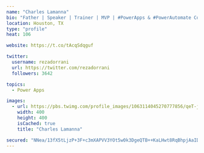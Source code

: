 ```yaml
---
name: "Charles Lamanna"
bio: "Father | Speaker | Trainer | MVP | #PowerApps & #PowerAutomate Community Super User | YouTuber Right-pointing triangle http://youtube.com/c/rezadorrani | Learn - Share - Clockwise rightwards and leftwards open circle arrows"
location: Houston, TX
type: "profile"
heat: 106

website: https://t.co/tAcqSdqguf

twitter:
  username: rezadorrani
  url: https://twitter.com/rezadorrani
  followers: 3642

topics:
  - Power Apps

images:
  - url: https://pbs.twimg.com/profile_images/1063114045270777856/qeT-jpWr_400x400.jpg
    width: 400
    height: 400
    isCached: true
    title: "Charles Lamanna"

secured: "NNea/13fX5tLjzP+3F+c3mXAPVV3YOt5w0k3DgeQTB++KaLHwt8RqBhpjAaIDEhX3KL6T6bq4zG6/TRsWSi0ZKLpuolIye8RYtu69GodY2n5BvjsRepp557uLxw2+L76J0t8ahLPclXhFMIWuBhcb7IqoOB2x2D3FOq7SWQJL+L42KnFfGD+8TD91H8BWR/2hn7ci3Ah17czNE7r6HVC3t0r3/Ag+POM29MIQft7/Ty5R0pyZZSkpddItUWT0iiEfYehzWsL3ur9a2UUEfrwiyyxH0mxc9MBDEcPEAPJ/qTQAs9iyITDfrQAvqmPBDu+LEjCsZtZciLybpOoC9S2bwFFGBPcc4eIY6AUnXkMdYbQ46sanl5B6n0mADAydf/NCi2QA7ApAWZ0nfpWG1kHKA27gfI88Ew+W9Zh258vwOg=;UDCuZNBeBK/noWSSRABXMw=="
---
```


